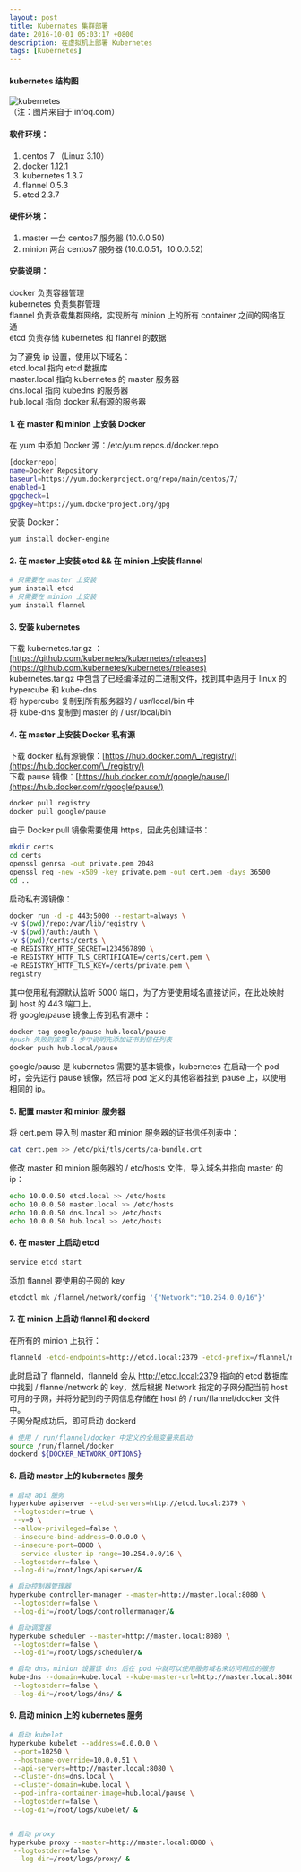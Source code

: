 ```yaml
---
layout: post
title: Kubernates 集群部署
date: 2016-10-01 05:03:17 +0800
description: 在虚拟机上部署 Kubernetes
tags: [Kubernetes]
---
```


#### kubernetes 结构图  
![kubernetes](../assets/img/kube-arch.png)  
（注：图片来自于 infoq.com）  
#### 软件环境：
1. centos 7 （Linux 3.10）  
2. docker 1.12.1  
3. kubernetes  1.3.7  
4. flannel 0.5.3  
5. etcd 2.3.7  

#### 硬件环境：
1. master 一台 centos7 服务器 (10.0.0.50)
2. minion 两台 centos7 服务器 (10.0.0.51，10.0.0.52)

#### 安装说明：
docker 负责容器管理  
kubernetes 负责集群管理  
flannel 负责承载集群网络，实现所有 minion 上的所有 container 之间的网络互通  
etcd 负责存储 kubernetes 和 flannel 的数据  

为了避免 ip 设置，使用以下域名：  
etcd.local 指向 etcd 数据库  
master.local 指向 kubernetes 的 master 服务器  
dns.local 指向 kubedns 的服务器  
hub.local 指向 docker 私有源的服务器  

#### 1. 在 master 和 minion 上安装 Docker  
在 yum 中添加 Docker 源：/etc/yum.repos.d/docker.repo
```bash
[dockerrepo]
name=Docker Repository
baseurl=https://yum.dockerproject.org/repo/main/centos/7/
enabled=1
gpgcheck=1
gpgkey=https://yum.dockerproject.org/gpg
```
安装 Docker：
```bash
yum install docker-engine
```

#### 2. 在 master 上安装 etcd && 在 minion 上安装 flannel  
```bash
# 只需要在 master 上安装
yum install etcd
# 只需要在 minion 上安装
yum install flannel
```

#### 3. 安装 kubernetes  
下载 kubernetes.tar.gz ：[https://github.com/kubernetes/kubernetes/releases](https://github.com/kubernetes/kubernetes/releases)    
kubernetes.tar.gz 中包含了已经编译过的二进制文件，找到其中适用于 linux 的 hypercube 和 kube-dns  
将 hypercube 复制到所有服务器的 / usr/local/bin 中  
将 kube-dns 复制到 master 的 / usr/local/bin    


#### 4. 在 master 上安装 Docker 私有源
下载 docker 私有源镜像：[https://hub.docker.com/\_/registry/](https://hub.docker.com/\_/registry/)  
下载 pause 镜像：[https://hub.docker.com/r/google/pause/](https://hub.docker.com/r/google/pause/)
```bash
docker pull registry
docker pull google/pause
```
由于 Docker pull 镜像需要使用 https，因此先创建证书：
```bash
mkdir certs
cd certs
openssl genrsa -out private.pem 2048
openssl req -new -x509 -key private.pem -out cert.pem -days 36500
cd ..
```
启动私有源镜像：
```bash
docker run -d -p 443:5000 --restart=always \
-v $(pwd)/repo:/var/lib/registry \
-v $(pwd)/auth:/auth \
-v $(pwd)/certs:/certs \
-e REGISTRY_HTTP_SECRET=1234567890 \
-e REGISTRY_HTTP_TLS_CERTIFICATE=/certs/cert.pem \
-e REGISTRY_HTTP_TLS_KEY=/certs/private.pem \
registry
```
其中使用私有源默认监听 5000 端口，为了方便使用域名直接访问，在此处映射到 host 的 443 端口上。  
将 google/pause 镜像上传到私有源中：  
```bash
docker tag google/pause hub.local/pause
#push 失败则按第 5 步中说明先添加证书到信任列表
docker push hub.local/pause
```
google/pause 是 kubernetes 需要的基本镜像，kubernetes 在启动一个 pod 时，会先运行 pause 镜像，然后将 pod 定义的其他容器挂到 pause 上，以使用相同的 ip。 


#### 5. 配置 master 和 minion 服务器
将 cert.pem 导入到 master 和 minion 服务器的证书信任列表中：    
```bash
cat cert.pem >> /etc/pki/tls/certs/ca-bundle.crt
```
修改 master 和 minion 服务器的 / etc/hosts 文件，导入域名并指向 master 的 ip：
```bash
echo 10.0.0.50 etcd.local >> /etc/hosts
echo 10.0.0.50 master.local >> /etc/hosts
echo 10.0.0.50 dns.local >> /etc/hosts
echo 10.0.0.50 hub.local >> /etc/hosts
```

#### 6. 在 master 上启动 etcd
```bash
service etcd start
```
添加 flannel 要使用的子网的 key
```bash
etcdctl mk /flannel/network/config '{"Network":"10.254.0.0/16"}'
```

#### 7. 在 minion 上启动 flannel 和 dockerd
在所有的 minion 上执行：
```bash
flanneld -etcd-endpoints=http://etcd.local:2379 -etcd-prefix=/flannel/network
```
此时启动了 flanneld，flanneld 会从 http://etcd.local:2379 指向的 etcd 数据库中找到 / flannel/network 的 key，然后根据 Network 指定的子网分配当前 host 可用的子网，并将分配到的子网信息存储在 host 的 / run/flannel/docker 文件中。  
子网分配成功后，即可启动 dockerd
```bash
# 使用 / run/flannel/docker 中定义的全局变量来启动
source /run/flannel/docker
dockerd ${DOCKER_NETWORK_OPTIONS}
```


#### 8. 启动 master 上的 kubernetes 服务
```bash
# 启动 api 服务
hyperkube apiserver --etcd-servers=http://etcd.local:2379 \
 --logtostderr=true \
 --v=0 \
 --allow-privileged=false \
 --insecure-bind-address=0.0.0.0 \
 --insecure-port=8080 \
 --service-cluster-ip-range=10.254.0.0/16 \
 --logtostderr=false \
 --log-dir=/root/logs/apiserver/&

# 启动控制器管理器
hyperkube controller-manager --master=http://master.local:8080 \
 --logtostderr=false \
 --log-dir=/root/logs/controllermanager/&

# 启动调度器
hyperkube scheduler --master=http://master.local:8080 \
 --logtostderr=false \
 --log-dir=/root/logs/scheduler/&

# 启动 dns，minion 设置该 dns 后在 pod 中就可以使用服务域名来访问相应的服务
kube-dns --domain=kube.local --kube-master-url=http://master.local:8080 \
 --logtostderr=false \
 --log-dir=/root/logs/dns/ &

```

#### 9. 启动 minion 上的 kubernetes 服务
```bash
# 启动 kubelet
hyperkube kubelet --address=0.0.0.0 \
 --port=10250 \
 --hostname-override=10.0.0.51 \
 --api-servers=http://master.local:8080 \
 --cluster-dns=dns.local \
 --cluster-domain=kube.local \
 --pod-infra-container-image=hub.local/pause \
 --logtostderr=false \
 --log-dir=/root/logs/kubelet/ &


# 启动 proxy
hyperkube proxy --master=http://master.local:8080 \
 --logtostderr=false \
 --log-dir=/root/logs/proxy/ &
```
